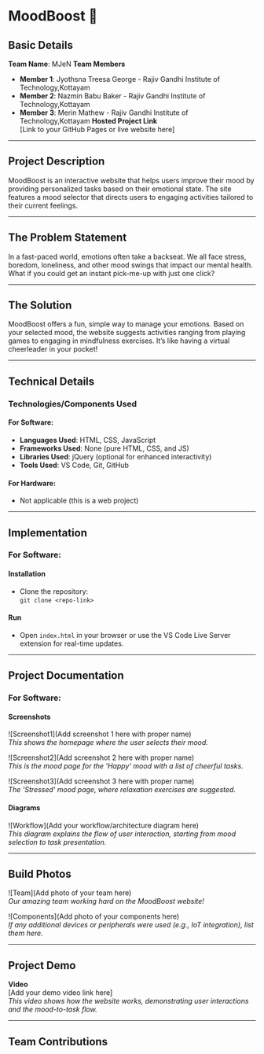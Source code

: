 # MoodBoost 🎯

## Basic Details

**Team Name**:  MJeN
**Team Members** 
- **Member 1**: Jyothsna Treesa George - Rajiv Gandhi Institute of Technology,Kottayam
- **Member 2**: Nazmin Babu Baker - Rajiv Gandhi Institute of Technology,Kottayam
- **Member 3**:  Merin Mathew - Rajiv Gandhi Institute of Technology,Kottayam
**Hosted Project Link**  
[Link to your GitHub Pages or live website here]

---

## Project Description  
MoodBoost is an interactive website that helps users improve their mood by providing personalized tasks based on their emotional state. The site features a mood selector that directs users to engaging activities tailored to their current feelings.

---

## The Problem Statement  
In a fast-paced world, emotions often take a backseat. We all face stress, boredom, loneliness, and other mood swings that impact our mental health. What if you could get an instant pick-me-up with just one click?

---

## The Solution  
MoodBoost offers a fun, simple way to manage your emotions. Based on your selected mood, the website suggests activities ranging from playing games to engaging in mindfulness exercises. It’s like having a virtual cheerleader in your pocket!

---

## Technical Details

### Technologies/Components Used

#### For Software:
- **Languages Used**: HTML, CSS, JavaScript  
- **Frameworks Used**: None (pure HTML, CSS, and JS)  
- **Libraries Used**: jQuery (optional for enhanced interactivity)  
- **Tools Used**: VS Code, Git, GitHub

#### For Hardware:
- Not applicable (this is a web project)

---

## Implementation

### For Software:

#### Installation
- Clone the repository:  
  `git clone <repo-link>`

#### Run
- Open `index.html` in your browser or use the VS Code Live Server extension for real-time updates.

---

## Project Documentation

### For Software:

#### Screenshots  
![Screenshot1](Add screenshot 1 here with proper name)  
*This shows the homepage where the user selects their mood.*

![Screenshot2](Add screenshot 2 here with proper name)  
*This is the mood page for the 'Happy' mood with a list of cheerful tasks.*

![Screenshot3](Add screenshot 3 here with proper name)  
*The 'Stressed' mood page, where relaxation exercises are suggested.*

#### Diagrams  
![Workflow](Add your workflow/architecture diagram here)  
*This diagram explains the flow of user interaction, starting from mood selection to task presentation.*

---

## Build Photos  
![Team](Add photo of your team here)  
*Our amazing team working hard on the MoodBoost website!*

![Components](Add photo of your components here)  
*If any additional devices or peripherals were used (e.g., IoT integration), list them here.*

---

## Project Demo  
**Video**  
[Add your demo video link here]  
*This video shows how the website works, demonstrating user interactions and the mood-to-task flow.*

---

## Team Contributions  

